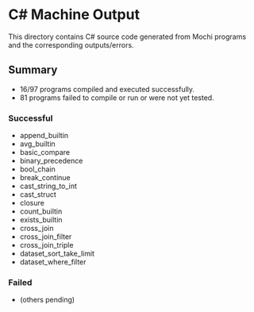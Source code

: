# C# Machine Output

This directory contains C# source code generated from Mochi programs and the corresponding outputs/errors.

## Summary

- 16/97 programs compiled and executed successfully.
- 81 programs failed to compile or run or were not yet tested.

### Successful
- append_builtin
- avg_builtin
- basic_compare
- binary_precedence
- bool_chain
- break_continue
- cast_string_to_int
- cast_struct
- closure
- count_builtin
- exists_builtin
- cross_join
- cross_join_filter
- cross_join_triple
- dataset_sort_take_limit
- dataset_where_filter

### Failed
- (others pending)
